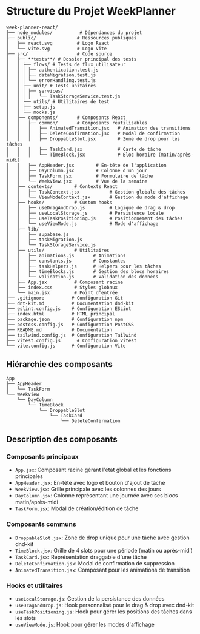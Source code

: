 # Structure du Projet WeekPlanner

```
week-planner-react/
├── node_modules/          # Dépendances du projet
├── public/               # Ressources publiques
│   ├── react.svg         # Logo React
│   └── vite.svg          # Logo Vite
├── src/                  # Code source
│   ├── **tests**/ # Dossier principal des tests
│   │ ├── flows/ # Tests de flux utilisateur
│   │ │ ├── authentication.test.js
│   │ │ ├── dataMigration.test.js
│   │ │ └── errorHandling.test.js
│   │ ├── unit/ # Tests unitaires
│   │ │ ├── services/
│   │ │ │   └── TaskStorageService.test.js
│   │ └── utils/ # Utilitaires de test
│   │ ├── setup.js
│   │ └── mocks.js
│   ├── components/       # Composants React
│   │   ├── common/       # Composants réutilisables
│   │   │   ├── AnimatedTransition.jsx   # Animation des transitions
│   │   │   ├── DeleteConfirmation.jsx   # Modal de confirmation
│   │   │   ├── DroppableSlot.jsx        # Zone de drop pour les tâches
│   │   │   ├── TaskCard.jsx             # Carte de tâche
│   │   │   └── TimeBlock.jsx            # Bloc horaire (matin/après-midi)
│   │   ├── AppHeader.jsx        # En-tête de l'application
│   │   ├── DayColumn.jsx        # Colonne d'un jour
│   │   ├── TaskForm.jsx         # Formulaire de tâche
│   │   └── WeekView.jsx         # Vue de la semaine
│   ├── contexts/        # Contexts React
│   │   ├── TaskContext.jsx           # Gestion globale des tâches
│   │   └── ViewModeContext.jsx       # Gestion du mode d'affichage
│   ├── hooks/           # Custom hooks
│   │   ├── useDragAndDrop.js         # Logique de drag & drop
│   │   ├── useLocalStorage.js        # Persistence locale
│   │   ├── useTaskPositioning.js     # Positionnement des tâches
│   │   └── useViewMode.js            # Mode d'affichage
│   ├── lib/
│   │   ├── supabase.js
│   │   ├── taskMigration.js
│   │   └── TaskStorageService.js
│   ├── utils/           # Utilitaires
│   │   ├── animations.js       # Animations
│   │   ├── constants.js        # Constantes
│   │   ├── taskHelpers.js      # Helpers pour les tâches
│   │   ├── timeBlocks.js       # Gestion des blocs horaires
│   │   └── validation.js       # Validation des données
│   ├── App.jsx          # Composant racine
│   ├── index.css        # Styles globaux
│   └── main.jsx         # Point d'entrée
├── .gitignore          # Configuration Git
├── dnt-kit.md          # Documentation dnd-kit
├── eslint.config.js    # Configuration ESLint
├── index.html          # HTML principal
├── package.json        # Configuration npm
├── postcss.config.js   # Configuration PostCSS
├── README.md           # Documentation
├── tailwind.config.js  # Configuration Tailwind
├── vitest.config.js      # Configuration Vitest
└── vite.config.js      # Configuration Vite
```

## Hiérarchie des composants

```
App
├── AppHeader
│   └── TaskForm
└── WeekView
    └── DayColumn
        └── TimeBlock
            └── DroppableSlot
                └── TaskCard
                    └── DeleteConfirmation
```

## Description des composants

### Composants principaux

- `App.jsx`: Composant racine gérant l'état global et les fonctions principales
- `AppHeader.jsx`: En-tête avec logo et bouton d'ajout de tâche
- `WeekView.jsx`: Grille principale avec les colonnes des jours
- `DayColumn.jsx`: Colonne représentant une journée avec ses blocs matin/après-midi
- `TaskForm.jsx`: Modal de création/édition de tâche

### Composants communs

- `DroppableSlot.jsx`: Zone de drop unique pour une tâche avec gestion dnd-kit
- `TimeBlock.jsx`: Grille de 4 slots pour une période (matin ou après-midi)
- `TaskCard.jsx`: Représentation draggable d'une tâche
- `DeleteConfirmation.jsx`: Modal de confirmation de suppression
- `AnimatedTransition.jsx`: Composant pour les animations de transition

### Hooks et utilitaires

- `useLocalStorage.js`: Gestion de la persistance des données
- `useDragAndDrop.js`: Hook personnalisé pour le drag & drop avec dnd-kit
- `useTaskPositioning.js`: Hook pour gérer les positions des tâches dans les slots
- `useViewMode.js`: Hook pour gérer les modes d'affichage
